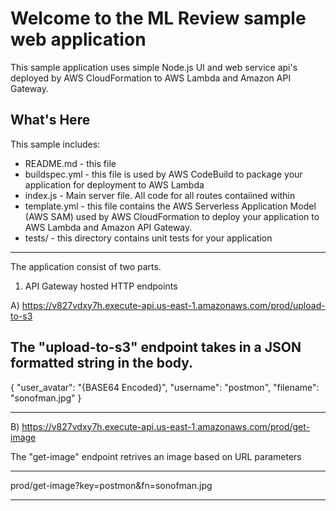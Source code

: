 Welcome to the ML Review sample web application
==================================================

This sample application uses simple Node.js  UI and web service api's deployed by AWS CloudFormation to AWS Lambda and Amazon API Gateway.

What's Here
-----------

This sample includes:

* README.md - this file
* buildspec.yml - this file is used by AWS CodeBuild to package your
  application for deployment to AWS Lambda
* index.js - Main server file. All code for all routes contaiined within
* template.yml - this file contains the AWS Serverless Application Model (AWS SAM) used
  by AWS CloudFormation to deploy your application to AWS Lambda and Amazon API
  Gateway.
* tests/ - this directory contains unit tests for your application

____________________________________________________________


The application consist of two parts.

1. API Gateway hosted HTTP endpoints


A) https://v827vdxy7h.execute-api.us-east-1.amazonaws.com/prod/upload-to-s3

 The "upload-to-s3" endpoint takes in a JSON formatted string in the body.
--------------------------------------------------------------------------------

{
  "user_avatar": "{BASE64 Encoded}",
  "username": "postmon",
  "filename": "sonofman.jpg"
}

--------------------------------------------------------------------------------



B) https://v827vdxy7h.execute-api.us-east-1.amazonaws.com/prod/get-image

The "get-image" endpoint retrives an image based on URL parameters

--------------------------------------------------------------------------------

prod/get-image?key=postmon&fn=sonofman.jpg

--------------------------------------------------------------------------------